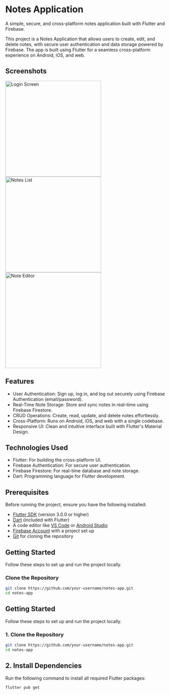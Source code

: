 # Notes Application

A simple, secure, and cross-platform notes application built with Flutter and Firebase.

This project is a Notes Application that allows users to create, edit, and delete notes, with secure user authentication and data storage powered by Firebase. The app is built using Flutter for a seamless cross-platform experience on Android, iOS, and web.

## Screenshots

<img src="https://github.com/user-attachments/assets/c27e5bd4-a53b-4411-a030-7db1cc848218" alt="Login Screen" width="300" height="auto">
<img src="https://github.com/user-attachments/assets/3bafe6d4-70c3-42d9-ac57-00216387a54c" alt="Notes List" width="300" height="auto">
<img src="https://github.com/user-attachments/assets/4f765219-18c9-4490-a85c-a474f511d0e9" alt="Note Editor" width="300" height="auto">

## Features

- User Authentication: Sign up, log in, and log out securely using Firebase Authentication (email/password).
- Real-Time Note Storage: Store and sync notes in real-time using Firebase Firestore.
- CRUD Operations: Create, read, update, and delete notes effortlessly.
- Cross-Platform: Runs on Android, iOS, and web with a single codebase.
- Responsive UI: Clean and intuitive interface built with Flutter's Material Design.

## Technologies Used

- Flutter: For building the cross-platform UI.
- Firebase Authentication: For secure user authentication.
- Firebase Firestore: For real-time database and note storage.
- Dart: Programming language for Flutter development.

## Prerequisites

Before running the project, ensure you have the following installed:

- [Flutter SDK](https://flutter.dev/docs/get-started/install) (version 3.0.0 or higher)
- [Dart](https://dart.dev/get-dart) (included with Flutter)
- A code editor like [VS Code](https://code.visualstudio.com/) or [Android Studio](https://developer.android.com/studio)
- [Firebase Account](https://firebase.google.com/) with a project set up
- [Git](https://git-scm.com/) for cloning the repository

## Getting Started

Follow these steps to set up and run the project locally.

### Clone the Repository
```bash
git clone https://github.com/your-username/notes-app.git
cd notes-app
```
## **Getting Started**

Follow these steps to set up and run the project locally.

### 1. Clone the Repository
```bash
git clone https://github.com/your-username/notes-app.git
cd notes-app
```

## 2. Install Dependencies
Run the following command to install all required Flutter packages:
```bash
flutter pub get
```
